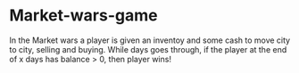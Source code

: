 # Market-wars-game
In the Market wars  a player is given an inventoy and some cash to move city to city, selling and buying. While days goes through, if the player at the end of x days has balance > 0, then player wins!
